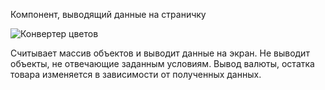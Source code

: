Компонент, выводящий данные на страничку

![Конвертер цветов](./homeworkPropsListing.gif)

Считывает массив объектов и выводит данные на экран.
Не выводит объекты, не отвечающие заданным условиям.
Вывод валюты, остатка товара изменяется в зависимости от полученных данных.
